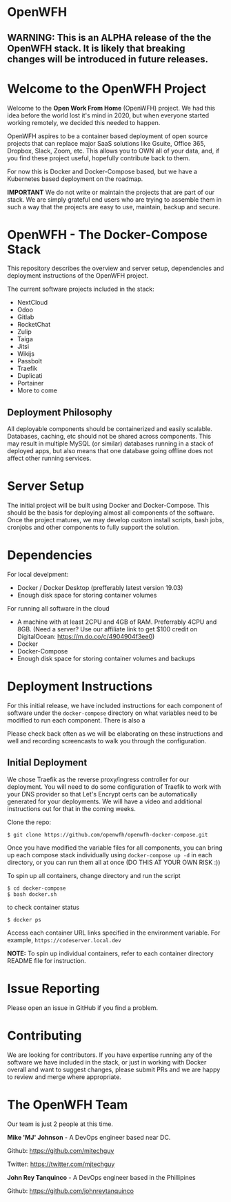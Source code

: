 # OpenWFH

## WARNING: This is an ALPHA release of the the OpenWFH stack. It is likely that breaking changes will be introduced in future releases.


# Welcome to the OpenWFH Project
Welcome to the **Open Work From Home** (OpenWFH) project. We had this idea before the world lost it's mind in 2020, but when everyone started working remotely, we decided this needed to happen.

OpenWFH aspires to be a container based deployment of open source projects that can replace major SaaS solutions like Gsuite, Office 365, Dropbox, Slack, Zoom, etc. This allows you to OWN all of your data, and, if you find these project useful, hopefully contribute back to them.

For now this is Docker and Docker-Compose based, but we have a Kubernetes based deployment on the roadmap.

**IMPORTANT** We do not write or maintain the projects that are part of our stack. We are simply grateful end users who are trying to assemble them in such a way that the projects are easy to use, maintain, backup and secure.

# OpenWFH - The Docker-Compose Stack
This repository describes the overview and server setup, dependencies and deployment instructions of the OpenWFH project.

The current software projects included in the stack:

- NextCloud
- Odoo
- Gitlab
- RocketChat
- Zulip
- Taiga
- Jitsi
- Wikijs
- Passbolt
- Traefik
- Duplicati
- Portainer
- More to come

## Deployment Philosophy
All deployable components should be containerized and easily scalable. Databases, caching, etc should not be shared across components. This may result in multiple MySQL (or similar) databases running in a stack of deployed apps, but also means that one database going offline does not affect other running services.

# Server Setup
The initial project will be built using Docker and Docker-Compose. This should be the basis for deploying almost all components of the software. Once the project matures, we may develop custom install scripts, bash jobs, cronjobs and other components to fully support the solution.

# Dependencies
For local develpment:
- Docker / Docker Desktop (prefferably latest version 19.03)
- Enough disk space for storing container volumes

For running all software in the cloud
- A machine with at least 2CPU and 4GB of RAM. Preferrably 4CPU and 8GB. (Need a server? Use our affiliate link to get $100 credit on DigitalOcean: https://m.do.co/c/4904904f3ee0)
- Docker
- Docker-Compose
- Enough disk space for storing container volumes and backups

# Deployment Instructions

For this initial release, we have included instructions for each component of software under the `docker-compose` directory on what variables need to be modified to run each component. There is also a

Please check back often as we will be elaborating on these instructions and well and recording screencasts to walk you through the configuration.

## Initial Deployment
We chose Traefik as the reverse proxy/ingress controller for our deployment. You will need to do some configuration of Traefik to work with your DNS provider so that Let's Encrypt certs can be automatically generated for your deployments. We will have a video and additional instructions out for that in the coming weeks.

Clone the repo:
```console
$ git clone https://github.com/openwfh/openwfh-docker-compose.git
```

Once you have modified the variable files for all components, you can bring up each compose stack individually using `docker-compose up -d` in each directory, or you can run them all at once (DO THIS AT YOUR OWN RISK :))

To spin up all containers, change directory and run the script
```console
$ cd docker-compose
$ bash docker.sh
```

to check container status
```console
$ docker ps
```

Access each container URL links specified in the environment variable.
For example, `https://codeserver.local.dev`

**NOTE:** To spin up individual containers, refer to each container directory README file for instruction.

# Issue Reporting

Please open an issue in GitHub if you find a problem.

# Contributing

We are looking for contributors. If you have expertise running any of the software we have included in the stack, or just in working with Docker overall and want to suggest changes, please submit PRs and we are happy to review and merge where appropriate.

# The OpenWFH Team

Our team is just 2 people at this time.

**Mike 'MJ' Johnson** - A DevOps engineer based near DC.

Github: https://github.com/mjtechguy

Twitter: https://twitter.com/mjtechguy

**John Rey Tanquinco** - A DevOps engineer based in the Phillipines

Github: https://github.com/johnreytanquinco







